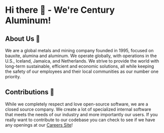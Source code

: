 # Hi there 👋 - We're Century Aluminum!

## About Us :open_book:

We are a global metals and mining company founded in 1995, focused on bauxite, alumina and aluminum. We operate globally, with operations in the U.S., Iceland, Jamaica, and Netherlands. We strive to provide the world with long-term sustainable, efficient and economic solutions, all while keeping the safety of our employees and their local communities as our number one priority.

## Contributions :no_pedestrians:

While we completely respect and love open-source software, we are a closed source company. We create a lot of specialized internal software that meets the needs of our industry and more importantly our users. If you really want to contribute to our codebase you can check to see if we have any openings at our [Careers Site](https://centuryaluminum.com/careers/job-offerings/default.aspx)!

<!--

**Here are some ideas to get you started:**

🙋‍♀️ A short introduction - what is your organization all about?
🌈 Contribution guidelines - how can the community get involved?
👩‍💻 Useful resources - where can the community find your docs? Is there anything else the community should know?
🍿 Fun facts - what does your team eat for breakfast?
🧙 Remember, you can do mighty things with the power of [Markdown](https://docs.github.com/github/writing-on-github/getting-started-with-writing-and-formatting-on-github/basic-writing-and-formatting-syntax)
-->
